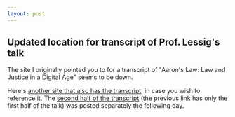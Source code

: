 ```yaml
---
layout: post
---
```


## Updated location for transcript of Prof. Lessig's talk

The site I originally pointed you to for a transcript of "Aaron's Law: Law and Justice in a Digital Age" seems to be down.

Here's [another site that also has the transcript](https://www.nakedcapitalism.com/2013/03/transcript-lawrence-lessig-on-aarons-laws-law-and-justice-in-a-digital-age-section-i.html), in case you wish to reference it. The [second half of the transcript](https://www.nakedcapitalism.com/2013/03/transcript-lawrence-lessig-on-aarons-laws-law-and-justice-in-a-digital-age-section-ii.html) (the previous link has only the first half of the talk) was posted separately the following day.